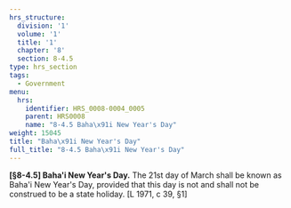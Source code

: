 ```yaml
---
hrs_structure:
  division: '1'
  volume: '1'
  title: '1'
  chapter: '8'
  section: 8-4.5
type: hrs_section
tags:
  - Government
menu:
  hrs:
    identifier: HRS_0008-0004_0005
    parent: HRS0008
    name: "8-4.5 Baha\x91i New Year's Day"
weight: 15045
title: "Baha\x91i New Year's Day"
full_title: "8-4.5 Baha\x91i New Year's Day"
---
```

**[§8-4.5] Baha'i New Year's Day.** The 21st day of March shall be known as Baha'i New Year's Day, provided that this day is not and shall not be construed to be a state holiday. [L 1971, c 39, §1]